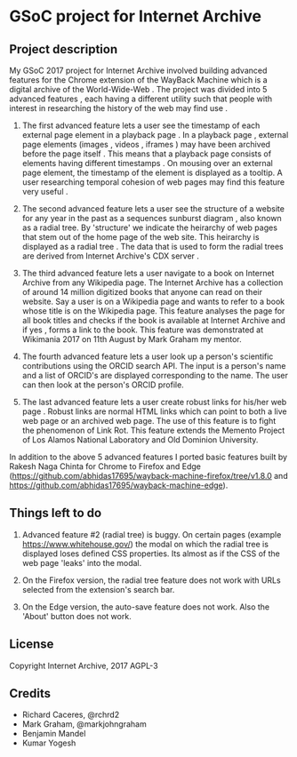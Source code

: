 # GSoC project for Internet Archive

## Project description
My GSoC 2017 project for Internet Archive involved building advanced features for the Chrome extension of the WayBack Machine which is a digital archive of the World-Wide-Web .
The project was divided into 5 advanced features , each having a different utility such that people with interest in researching the history of the web may find use .

1. The first advanced feature lets a user see the timestamp of each external page element in a playback page . In a playback page , external page elements (images , videos , iframes ) may have been archived before the page itself . This means that a playback page consists of elements having different timestamps . On mousing over an  external page element, the timestamp of the element is displayed as a tooltip. A user researching temporal cohesion of web pages may find this feature very useful .

2. The second advanced feature lets a user see the structure of a website for any year in the past as a sequences sunburst diagram , also known as a radial tree. By 'structure' we indicate the heirarchy of web pages that stem out of the home page of the web site. This heirarchy is displayed as a radial tree . The data that is used to form the radial trees are derived from Internet Archive's CDX server . 

3. The third advanced feature lets a user navigate to a book on Internet Archive from any Wikipedia page. The Internet Archive has a collection of around 14 million digitized books that anyone can read on their website. Say a user is on a Wikipedia page and wants to refer to a book whose title is on the Wikipedia page. This feature analyses the page for all book titles and checks if the book is available at Internet Archive and if yes , forms a link to the book. This feature was demonstrated at Wikimania 2017 on 11th August by Mark Graham my mentor.

4. The fourth advanced feature lets a user look up a person's scientific contributions using the ORCID search API.  The input is a person's name and a list of ORCID's are displayed corresponding to the name. The user can then look at the person's ORCID profile.

5. The last advanced feature lets a user create robust links for his/her web page . Robust links are normal HTML links which can point to both a live web page or an archived web page. The use of this feature is to fight the phenomenon of Link Rot. This feature extends the Memento Project of Los Alamos National Laboratory and Old Dominion University.

In addition to the above 5 advanced features I ported basic features built by Rakesh Naga Chinta for Chrome to Firefox and Edge (https://github.com/abhidas17695/wayback-machine-firefox/tree/v1.8.0 and https://github.com/abhidas17695/wayback-machine-edge).

## Things left to do

1. Advanced feature #2 (radial tree) is buggy. On certain pages (example https://www.whitehouse.gov/) the modal on which the radial tree is displayed loses defined CSS properties. Its almost as if the CSS of the web page 'leaks' into the modal.

2. On the Firefox version, the radial tree feature does not work with URLs selected from the extension's search bar.

3. On the Edge version, the auto-save feature does not work. Also the 'About' button does not work.

## License

Copyright Internet Archive, 2017
AGPL-3


## Credits

- Richard Caceres, @rchrd2
- Mark Graham, @markjohngraham
- Benjamin Mandel
- Kumar Yogesh
